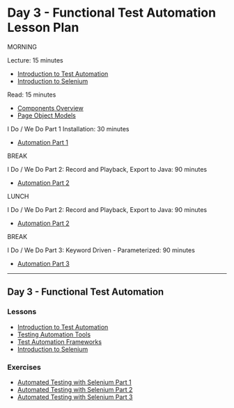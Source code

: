 # Day 3 - Functional Test Automation Lesson Plan

MORNING

Lecture: 15 minutes
  - [Introduction to Test Automation](../../lessons/M15-introduction-to-test-automation.md)
  - [Introduction to Selenium](../../lessons/M15-introduction-to-selenium.md)

Read: 15 minutes
  - [Components Overview](https://www.selenium.dev/documentation/overview/components/)
  - [Page Object Models](https://www.selenium.dev/documentation/test_practices/encouraged/page_object_models/)

I Do / We Do Part 1 Installation: 30 minutes
  - [Automation Part 1](../../exercises/M15-exercise-automated-testing-part1.md)

BREAK

I Do / We Do Part 2: Record and Playback, Export to Java: 90 minutes
  - [Automation Part 2](../../exercises/M15-exercise-automated-testing-part2.md)

LUNCH

I Do / We Do Part 2: Record and Playback, Export to Java: 90 minutes
  - [Automation Part 2](../../exercises/M15-exercise-automated-testing-part2.md)

BREAK

I Do / We Do Part 3: Keyword Driven - Parameterized: 90 minutes
  - [Automation Part 3](../../exercises/M15-exercise-automated-testing-part3.md)

-------------------------------------------------------------------------------------------------------------------

## Day 3 - Functional Test Automation

### Lessons
- [Introduction to Test Automation](../../lessons/M15-introduction-to-test-automation.md)
- [Testing Automation Tools](../../lessons/M15-test-automation-tools.md)
- [Test Automation Frameworks](../../lessons/M15-test-automation-tools.md)
- [Introduction to Selenium](../../lessons/M15-introduction-to-selenium.md)

### Exercises
- [Automated Testing with Selenium Part 1](../../exercises/M15-exercise-automated-testing-part1.md)
- [Automated Testing with Selenium Part 2](../../exercises/M15-exercise-automated-testing-part2.md)
- [Automated Testing with Selenium Part 3](../../exercises/M15-exercise-automated-testing-part3.md)